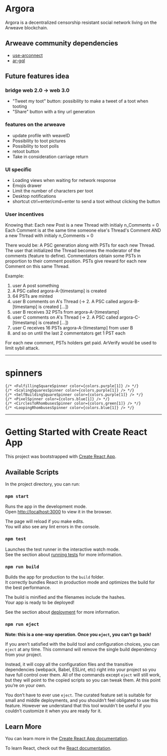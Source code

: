 # Argora

Argora is a decentralized censorship resistant social network living on the Arweave blockchain. 

## Arweave community dependencies

- [use-arconnect](https://github.com/martonlederer/use-arconnect)
- [ar-gql](https://github.com/johnletey/arGQL)

## Future features idea

### bridge web 2.0 -> web 3.0

- "Tweet my toot" button: possibility to make a tweet of a toot when tooting
- "Share" button with a tiny url generation

### features on the arweave

- update profile with weaveID
- Possibility to toot pictures
- Possibility to toot polls
- retoot button
- Take in consideration carriage return

### UI specific

- Loading views when waiting for network response
- Emojis drawer
- Limit the number of characters per toot
- Desktop notifications
- shortcut ctrl+enter/cmd+enter to send a toot without clicking the button

### User incentives

Knowing that:
Each new Post is a new Thread with initialy n_Comments = 0
Each Comment is at the same time someone else's Thread's Comment AND a new Thread with initialy n_Comments = 0

There would be:
A PSC generation along with PSTs for each new Thread.
The user that initialized the Thread becomes the moderator of the comments (feature to define).
Commentators obtain some PSTs in proportion to their comment position.
PSTs give reward for each new Comment on this same Thread.

Example:
1. user A post something
2. A PSC called argora-A-[timestamp] is created
3. 64 PSTs are minted
4. user B comments on A's Thread (-> 2. A PSC called argora-B-[timestamp] is created [...])
5. user B receives 32 PSTs from argora-A-[timestamp]
6. user C comments on A's Thread (-> 2. A PSC called argora-C-[timestamp] is created [...])
7. user C receives 16 PSTs argora-A-[timestamp] from user B
8. and so on until the last 2 commentators get 1 PST each

For each new comment, PSTs holders get paid.
ArVerify would be used to limit sybil attack.

----------------

# spinners

```
{/* <FulfillingSquareSpinner color={colors.purple[1]} /> */}
{/* <ScalingSquaresSpinner color={colors.purple[1]} /> */}
{/* <SelfBuildingSquareSpinner color={colors.purple[1]} /> */}
{/* <PixelSpinner color={colors.blue[1]} /> */}
{/* <CirclesToRhombusesSpinner color={colors.green[1]} /> */}
{/* <LoopingRhombusesSpinner color={colors.blue[1]} /> */}
```

----------------

# Getting Started with Create React App

This project was bootstrapped with [Create React App](https://github.com/facebook/create-react-app).

## Available Scripts

In the project directory, you can run:

### `npm start`

Runs the app in the development mode.\
Open [http://localhost:3000](http://localhost:3000) to view it in the browser.

The page will reload if you make edits.\
You will also see any lint errors in the console.

### `npm test`

Launches the test runner in the interactive watch mode.\
See the section about [running tests](https://facebook.github.io/create-react-app/docs/running-tests) for more information.

### `npm run build`

Builds the app for production to the `build` folder.\
It correctly bundles React in production mode and optimizes the build for the best performance.

The build is minified and the filenames include the hashes.\
Your app is ready to be deployed!

See the section about [deployment](https://facebook.github.io/create-react-app/docs/deployment) for more information.

### `npm run eject`

**Note: this is a one-way operation. Once you `eject`, you can’t go back!**

If you aren’t satisfied with the build tool and configuration choices, you can `eject` at any time. This command will remove the single build dependency from your project.

Instead, it will copy all the configuration files and the transitive dependencies (webpack, Babel, ESLint, etc) right into your project so you have full control over them. All of the commands except `eject` will still work, but they will point to the copied scripts so you can tweak them. At this point you’re on your own.

You don’t have to ever use `eject`. The curated feature set is suitable for small and middle deployments, and you shouldn’t feel obligated to use this feature. However we understand that this tool wouldn’t be useful if you couldn’t customize it when you are ready for it.

## Learn More

You can learn more in the [Create React App documentation](https://facebook.github.io/create-react-app/docs/getting-started).

To learn React, check out the [React documentation](https://reactjs.org/).

